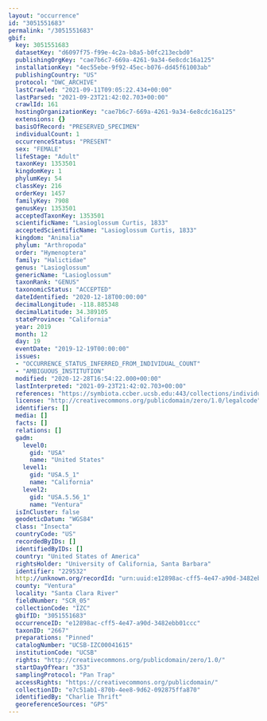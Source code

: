```yaml
---
layout: "occurrence"
id: "3051551683"
permalink: "/3051551683"
gbif:
  key: 3051551683
  datasetKey: "d6097f75-f99e-4c2a-b8a5-b0fc213ecbd0"
  publishingOrgKey: "cae7b6c7-669a-4261-9a34-6e8cdc16a125"
  installationKey: "4ec55ebe-9f92-45ec-b076-dd45f61003ab"
  publishingCountry: "US"
  protocol: "DWC_ARCHIVE"
  lastCrawled: "2021-09-11T09:05:22.434+00:00"
  lastParsed: "2021-09-23T21:42:02.703+00:00"
  crawlId: 161
  hostingOrganizationKey: "cae7b6c7-669a-4261-9a34-6e8cdc16a125"
  extensions: {}
  basisOfRecord: "PRESERVED_SPECIMEN"
  individualCount: 1
  occurrenceStatus: "PRESENT"
  sex: "FEMALE"
  lifeStage: "Adult"
  taxonKey: 1353501
  kingdomKey: 1
  phylumKey: 54
  classKey: 216
  orderKey: 1457
  familyKey: 7908
  genusKey: 1353501
  acceptedTaxonKey: 1353501
  scientificName: "Lasioglossum Curtis, 1833"
  acceptedScientificName: "Lasioglossum Curtis, 1833"
  kingdom: "Animalia"
  phylum: "Arthropoda"
  order: "Hymenoptera"
  family: "Halictidae"
  genus: "Lasioglossum"
  genericName: "Lasioglossum"
  taxonRank: "GENUS"
  taxonomicStatus: "ACCEPTED"
  dateIdentified: "2020-12-18T00:00:00"
  decimalLongitude: -118.885348
  decimalLatitude: 34.389105
  stateProvince: "California"
  year: 2019
  month: 12
  day: 19
  eventDate: "2019-12-19T00:00:00"
  issues:
  - "OCCURRENCE_STATUS_INFERRED_FROM_INDIVIDUAL_COUNT"
  - "AMBIGUOUS_INSTITUTION"
  modified: "2020-12-28T16:54:22.000+00:00"
  lastInterpreted: "2021-09-23T21:42:02.703+00:00"
  references: "https://symbiota.ccber.ucsb.edu:443/collections/individual/index.php?occid=229532"
  license: "http://creativecommons.org/publicdomain/zero/1.0/legalcode"
  identifiers: []
  media: []
  facts: []
  relations: []
  gadm:
    level0:
      gid: "USA"
      name: "United States"
    level1:
      gid: "USA.5_1"
      name: "California"
    level2:
      gid: "USA.5.56_1"
      name: "Ventura"
  isInCluster: false
  geodeticDatum: "WGS84"
  class: "Insecta"
  countryCode: "US"
  recordedByIDs: []
  identifiedByIDs: []
  country: "United States of America"
  rightsHolder: "University of California, Santa Barbara"
  identifier: "229532"
  http://unknown.org/recordId: "urn:uuid:e12898ac-cff5-4e47-a90d-3482ebb01ccc"
  county: "Ventura"
  locality: "Santa Clara River"
  fieldNumber: "SCR_05"
  collectionCode: "IZC"
  gbifID: "3051551683"
  occurrenceID: "e12898ac-cff5-4e47-a90d-3482ebb01ccc"
  taxonID: "2667"
  preparations: "Pinned"
  catalogNumber: "UCSB-IZC00041615"
  institutionCode: "UCSB"
  rights: "http://creativecommons.org/publicdomain/zero/1.0/"
  startDayOfYear: "353"
  samplingProtocol: "Pan Trap"
  accessRights: "https://creativecommons.org/publicdomain/"
  collectionID: "e7c51ab1-870b-4ee8-9d62-092875ffa870"
  identifiedBy: "Charlie Thrift"
  georeferenceSources: "GPS"
---
```

